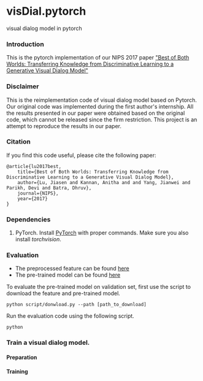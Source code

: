 # visDial.pytorch
visual dialog model in pytorch

### Introduction
This is the pytorch implementation of our NIPS 2017 paper ["Best of Both Worlds: Transferring Knowledge from Discriminative Learning to a Generative Visual Dialog Model"](https://arxiv.org/abs/1706.01554)


### Disclaimer

This is the reimplementation code of visual dialog model based on Pytorch. Our original code was implemented during the first author's internship. All the results presented in our paper were obtained based on the original code, which cannot be released since the firm restriction. This project is an attempt to reproduce the results in our paper.

### Citation
If you find this code useful, please cite the following paper:

    @article{lu2017best,
        title={Best of Both Worlds: Transferring Knowledge from Discriminative Learning to a Generative Visual Dialog Model},
        author={Lu, Jiasen and Kannan, Anitha and and Yang, Jianwei and Parikh, Devi and Batra, Dhruv},
        journal={NIPS},
        year={2017}
    }
### Dependencies

1. PyTorch. Install [PyTorch](http://pytorch.org/) with proper commands. Make sure you also install *torchvision*.

### Evaluation

* The preprocessed feature can be found [here](https://filebox.ece.vt.edu/~jiasenlu/codeRelease/visDial.pytorch/data/)
* The pre-trained model can be found [here](https://filebox.ece.vt.edu/~jiasenlu/codeRelease/visDial.pytorch/model/)

To evaluate the pre-trained model on validation set, first use the script to download the feature and pre-trained model.
```
python script/donwload.py --path [path_to_download]
```
Run the evaluation code using the following script.
```
python 
```


### Train a visual dialog model.

#### Preparation

#### Training


